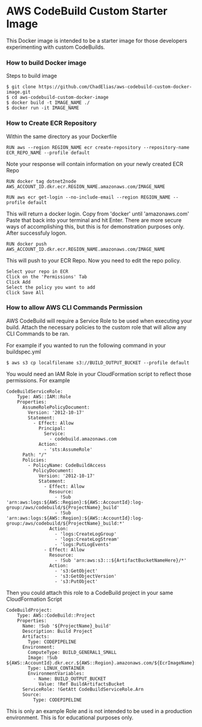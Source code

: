 # AWS CodeBuild Custom Starter Image

This Docker image is intended to be a starter image for those developers experimenting with custom CodeBuilds.

### How to build Docker image

Steps to build image

```
$ git clone https://github.com/ChadElias/aws-codebuild-custom-docker-image.git
$ cd aws-codebuild-custom-docker-image
$ docker build -t IMAGE_NAME ./
$ docker run -it IMAGE_NAME
```

### How to Create ECR Repository

Within the same directory as your Dockerfile

```
RUN aws --region REGION_NAME ecr create-repository --repository-name ECR_REPO_NAME --profile default
```

Note your response will contain information on your newly created ECR Repo

```
RUN docker tag dotnet2node AWS_ACCOUNT_ID.dkr.ecr.REGION_NAME.amazonaws.com/IMAGE_NAME
```

```
RUN aws ecr get-login --no-include-email --region REGION_NAME --profile default
```

This will return a docker login. Copy from 'docker' until 'amazonaws.com'
Paste that back into your terminal and hit Enter. There are more secure ways of accomplishing this, but this is for demonstration purposes only. After successfuly logon.

```
RUN docker push AWS_ACCOUNT_ID.dkr.ecr.REGION_NAME.amazonaws.com/IMAGE_NAME
```

This will push to your ECR Repo. Now you need to edit the repo policy.

```
Select your repo in ECR
Click on the 'Permissions' Tab
Click Add
Select the policy you want to add
Click Save All
```

### How to allow AWS CLI Commands Permission

AWS CodeBuild will require a Service Role to be used when executing your build. Attach the necessary policies to the custom role that will allow any CLI Commands to be ran.

For example if you wanted to run the following command in your buildspec.yml

```
$ aws s3 cp localfilename s3://BUILD_OUTPUT_BUCKET --profile default
```

You would need an IAM Role in your CloudFormation script to reflect those permissions. For example
```
CodeBuildServiceRole:
    Type: AWS::IAM::Role
    Properties:
      AssumeRolePolicyDocument:
        Version: '2012-10-17'
        Statement:
          - Effect: Allow
            Principal:
              Service:
                - codebuild.amazonaws.com
            Action:
              - 'sts:AssumeRole'
      Path: "/"
      Policies:
        - PolicyName: CodeBuildAccess
          PolicyDocument:
            Version: '2012-10-17'
            Statement:
              - Effect: Allow
                Resource:
                  - !Sub 'arn:aws:logs:${AWS::Region}:${AWS::AccountId}:log-group:/aws/codebuild/${ProjectName}_build'
                  - !Sub 'arn:aws:logs:${AWS::Region}:${AWS::AccountId}:log-group:/aws/codebuild/${ProjectName}_build:*'
                Action:
                  - 'logs:CreateLogGroup'
                  - 'logs:CreateLogStream'
                  - 'logs:PutLogEvents'
              - Effect: Allow
                Resource:
                  - !Sub 'arn:aws:s3:::${ArtifactBucketNameHere}/*'
                Action:
                  - 's3:GetObject'
                  - 's3:GetObjectVersion'
                  - 's3:PutObject'
```

Then you could attach this role to a CodeBuild project in your same CloudFormation Script

```
CodeBuildProject:
    Type: AWS::CodeBuild::Project
    Properties:
      Name: !Sub '${ProjectName}_build'
      Description: Build Project
      Artifacts:
        Type: CODEPIPELINE
      Environment:
        ComputeType: BUILD_GENERAL1_SMALL
        Image: !Sub ${AWS::AccountId}.dkr.ecr.${AWS::Region}.amazonaws.com/${EcrImageName}:${EcrImageTag}
        Type: LINUX_CONTAINER
        EnvironmentVariables:
          - Name: BUILD_OUTPUT_BUCKET
            Value: !Ref BuildArtifactsBucket
      ServiceRole: !GetAtt CodeBuildServiceRole.Arn
      Source: 
          Type: CODEPIPELINE
```

This is only an example Role and is not intended to be used in a production environment. This is for educational purposes only.